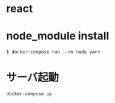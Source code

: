 # react

# node_module install

```
$ docker-compose run --rm node yarn
```

# サーバ起動

```
docker-compose up
```